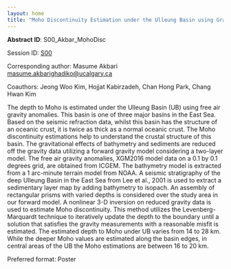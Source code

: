 ```yaml
---
layout: home
title: "Moho Discontinuity Estimation under the Ulleung Basin using Gravity Inversion"
---
```



**Abstract ID**: S00_Akbar_MohoDisc

Session ID: [S00](.)

Corresponding author: Masume Akbari <a href="mailto:masume.akbarighadiko@ucalgary.ca">masume.akbarighadiko@ucalgary.ca</a>

Coauthors: Jeong Woo Kim, Hojjat Kabirzadeh, Chan Hong Park, Chang Hwan Kim 

The depth to Moho is estimated under the Ulleung Basin (UB) using free air gravity anomalies. This basin is one of three major basins in the East Sea. Based on the seismic refraction data, whilst this basin has the structure of an oceanic crust, it is twice as thick as a normal oceanic crust. The Moho discontinuity estimations help to understand the crustal structure of this basin. The gravitational effects of bathymetry and sediments are reduced off the gravity data utilizing a forward gravity model considering a two-layer model. The free air gravity anomalies, XGM2016 model data on a 0.1 by 0.1 degrees grid, are obtained from ICGEM. The bathymetry model is extracted from a 1 arc-minute terrain model from NOAA. A seismic stratigraphy of the deep Ulleung Basin in the East Sea from Lee et al., 2001 is used to extract a sedimentary layer map by adding bathymetry to isopach. An assembly of rectangular prisms with varied depths is considered over the study area in our forward model. A nonlinear 3-D inversion on reduced gravity data is used to estimate Moho discontinuity. This method utilizes the Levenberg-Marquardt technique to iteratively update the depth to the boundary until a solution that satisfies the gravity measurements with a reasonable misfit is estimated. The estimated depth to Moho under UB varies from 14 to 28 km. While the deeper Moho values are estimated along the basin edges, in central areas of the UB the Moho estimations are between 16 to 20 km.

Preferred format: Poster
